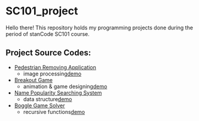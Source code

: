 # SC101_project

Hello there!
This repository holds my programming projects done during the period of stanCode SC101 course.

## Project Source Codes:
* [Pedestrian Removing Application](https://github.com/xchwan/SC101_project/blob/main/SC101_Python_project/pedestrian_removing_application/stanCodoshop.py)
  * image processing[demo](https://www.youtube.com/watch?v=qy8tyEdPoJc&list=PL6FWNwNPGCE56gP3lxhYPLoUbqE_unUiP&index=2&ab_channel=stanCode%E6%A8%99%E6%BA%96%E7%A8%8B%E5%BC%8F%E6%95%99%E8%82%B2%E6%A9%9F%E6%A7%8B)
* [Breakout Game](https://github.com/xchwan/SC101_project/blob/main/SC101_Python_project/break_out_game/breakout.py)
  * animation & game designing[demo](https://www.youtube.com/watch?v=o63KPoIXJS4&list=PL6FWNwNPGCE56gP3lxhYPLoUbqE_unUiP&index=1&ab_channel=stanCode%E6%A8%99%E6%BA%96%E7%A8%8B%E5%BC%8F%E6%95%99%E8%82%B2%E6%A9%9F%E6%A7%8B)
* [Name Popularity Searching System](https://github.com/xchwan/SC101_project/blob/main/SC101_Python_project/name_popularity_searching_system/babygraphics.py)
  * data structure[demo](https://www.youtube.com/watch?v=9JIc0CZwsa4&list=PL6FWNwNPGCE56gP3lxhYPLoUbqE_unUiP&index=4&ab_channel=stanCode%E6%A8%99%E6%BA%96%E7%A8%8B%E5%BC%8F%E6%95%99%E8%82%B2%E6%A9%9F%E6%A7%8B)
* [Boggle Game Solver](https://github.com/xchwan/SC101_project/blob/main/SC101_Python_project/boggle_game_solver/boggle.py)
  * recursive functions[demo](https://www.youtube.com/watch?v=gbLlbpOppzA&list=PL6FWNwNPGCE56gP3lxhYPLoUbqE_unUiP&index=3&ab_channel=stanCode%E6%A8%99%E6%BA%96%E7%A8%8B%E5%BC%8F%E6%95%99%E8%82%B2%E6%A9%9F%E6%A7%8B)
